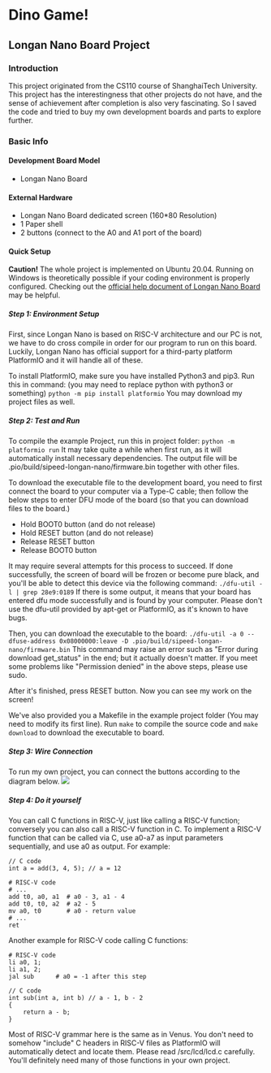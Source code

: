 # Dino Game!
## Longan Nano Board Project

### Introduction

This project originated from the CS110 course of ShanghaiTech University. This project has the interestingness that other projects do not have, and the sense of achievement after completion is also very fascinating. So I saved the code and tried to buy my own development boards and parts to explore further.

### Basic Info

#### Development Board Model
- Longan Nano Board

#### External Hardware
- Longan Nano Board dedicated screen (160*80 Resolution)
- 1 Paper shell
- 2 buttons (connect to the A0 and A1 port of the board)

#### Quick Setup
**Caution!** The whole project is implemented on Ubuntu 20.04. Running on Windows is theoretically possible if your coding environment is properly configured. Checking out the [official help document of Longan Nano Board](https://longan.sipeed.com/zh/) may be helpful.

##### Step 1: Environment Setup
First, since Longan Nano is based on RISC-V architecture and our PC is not, we have to do cross compile in order for our program to run on this board. Luckily, Longan Nano has official support for a third-party platform PlatformIO and it will handle all of these.

To install PlatformIO, make sure you have installed Python3 and pip3. Run this in command: (you may need to replace python with python3 or something)
```python -m pip install platformio```
You may download my project files as well.

##### Step 2: Test and Run
To compile the example Project, run this in project folder:
```python -m platformio run```
It may take quite a while when first run, as it will automatically install necessary dependencies. The output file will be .pio/build/sipeed-longan-nano/firmware.bin together with other files.

To download the executable file to the development board, you need to first connect the board to your computer via a Type-C cable; then follow the below steps to enter DFU mode of the board (so that you can download files to the board.)
- Hold BOOT0 button (and do not release)
- Hold RESET button (and do not release)
- Release RESET button
- Release BOOT0 button

It may require several attempts for this process to succeed. If done successfully, the screen of board will be frozen or become pure black, and you'll be able to detect this device via the following command:
```./dfu-util -l | grep 28e9:0189```
If there is some output, it means that your board has entered dfu mode successfully and is found by your computer. Please don't use the dfu-util provided by apt-get or PlatformIO, as it's known to have bugs.

Then, you can download the executable to the board:
```./dfu-util -a 0 --dfuse-address 0x08000000:leave -D .pio/build/sipeed-longan-nano/firmware.bin```
This command may raise an error such as "Error during download get_status" in the end; but it actually doesn't matter. If you meet some problems like "Permission denied" in the above steps, please use sudo.

After it's finished, press RESET button. Now you can see my work on the screen!

We've also provided you a Makefile in the example project folder (You may need to modify its first line). Run ```make``` to compile the source code and ```make download``` to download the executable to board.

##### Step 3: Wire Connection
To run my own project, you can connect the buttons according to the diagram below. 
![](https://s3.bmp.ovh/imgs/2022/07/04/5756895d4a74a12e.png)


##### Step 4: Do it yourself
You can call C functions in RISC-V, just like calling a RISC-V function; conversely you can also call a RISC-V function in C. To implement a RISC-V function that can be called via C, use a0-a7 as input parameters sequentially, and use a0 as output. For example:
```
// C code
int a = add(3, 4, 5); // a = 12

# RISC-V code
# ...
add t0, a0, a1  # a0 - 3, a1 - 4
add t0, t0, a2  # a2 - 5
mv a0, t0       # a0 - return value
# ...
ret
```
Another example for RISC-V code calling C functions:
```
# RISC-V code
li a0, 1;
li a1, 2;
jal sub      # a0 = -1 after this step

// C code
int sub(int a, int b) // a - 1, b - 2
{
	return a - b;
}
```
Most of RISC-V grammar here is the same as in Venus. You don't need to somehow "include" C headers in RISC-V files as PlatformIO will automatically detect and locate them.
Please read /src/lcd/lcd.c carefully. You'll definitely need many of those functions in your own project.
